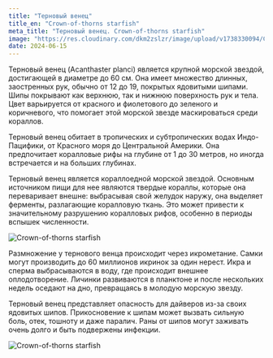 ```yaml
---
title: "Терновый венец"
title_en: "Crown-of-thorns starfish"
meta_title: "Терновый венец. Crown-of-thorns starfish"
image: "https://res.cloudinary.com/dkm2zslzr/image/upload/v1738330094/Crown_of_Thorns_Starfish_p7cwhz.png"
date: 2024-06-15
---
```


Терновый венец (Acanthaster planci) является крупной морской звездой, достигающей в диаметре до 60 см. Она имеет множество длинных, заостренных рук, обычно от 12 до 19, покрытых ядовитыми шипами. Шипы покрывают как верхнюю, так и нижнюю поверхность рук и тела. Цвет варьируется от красного и фиолетового до зеленого и коричневого, что помогает этой морской звезде маскироваться среди кораллов.

Терновый венец обитает в тропических и субтропических водах Индо-Пацифики, от Красного моря до Центральной Америки. Она предпочитает коралловые рифы на глубине от 1 до 30 метров, но иногда встречается и на больших глубинах.

Терновый венец является кораллоедной морской звездой. Основным источником пищи для нее являются твердые кораллы, которые она переваривает внешне: выбрасывая свой желудок наружу, она выделяет ферменты, разлагающие коралловую ткань. Это может привести к значительному разрушению коралловых рифов, особенно в периоды вспышек численности.

![Crown-of-thorns starfish](https://res.cloudinary.com/dkm2zslzr/image/upload/v1738330088/Crown_of_Thorns_Starfish_3_wpfin1.png "Crown-of-thorns starfish")

Размножение у тернового венца происходит через икрометание. Самки могут производить до 60 миллионов икринок за один нерест. Икра и сперма выбрасываются в воду, где происходит внешнее оплодотворение. Личинки развиваются в планктоне и после нескольких недель оседают на дно, превращаясь в молодую морскую звезду.

Терновый венец представляет опасность для дайверов из-за своих ядовитых шипов. Прикосновение к шипам может вызвать сильную боль, отек, тошноту и даже паралич. Раны от шипов могут заживать очень долго и быть подвержены инфекции.

![Crown-of-thorns starfish](https://res.cloudinary.com/dkm2zslzr/image/upload/v1738330097/Crown_of_Thorns_Starfish_1_o7cvqx.png "Crown-of-thorns starfish")
